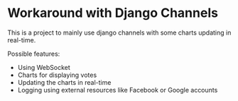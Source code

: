 Workaround with Django Channels
=

This is a project to mainly use django channels with some charts updating in real-time.

Possible features:
* Using WebSocket
* Charts for displaying votes
* Updating the charts in real-time
* Logging using external resources like Facebook or Google accounts
